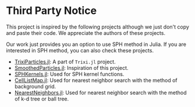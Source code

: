 # Third Party Notice

This project is inspired by the following projects although we just don't copy and paste their code. We appreciate the authors of these projects.

Our work just provides you an option to use SPH method in Julia. If you are interested in SPH method, you can also check these projects.

- [TrixiParticles.jl](https://github.com/trixi-framework/TrixiParticles.jl): A part of `Trixi.jl` project.
- [SmoothedParticles.jl](https://github.com/OndrejKincl/SmoothedParticles.jl): Inspiration of this project.
- [SPHKernels.jl](https://github.com/LudwigBoess/SPHKernels.jl): Used for SPH kernel functions.
- [CellListMap.jl](https://github.com/LudwigBoess/SPHKernels.jl): Used for nearest neighbor search with the method of background grid.
- [NearestNeighbors.jl](https://juliapackages.com/p/nearestneighbors): Used for nearest neighbor search with the method of k-d tree or ball tree.
